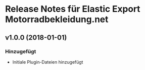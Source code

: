 # Release Notes für Elastic Export Motorradbekleidung.net

## v1.0.0 (2018-01-01)

### Hinzugefügt
- Initiale Plugin-Dateien hinzugefügt
